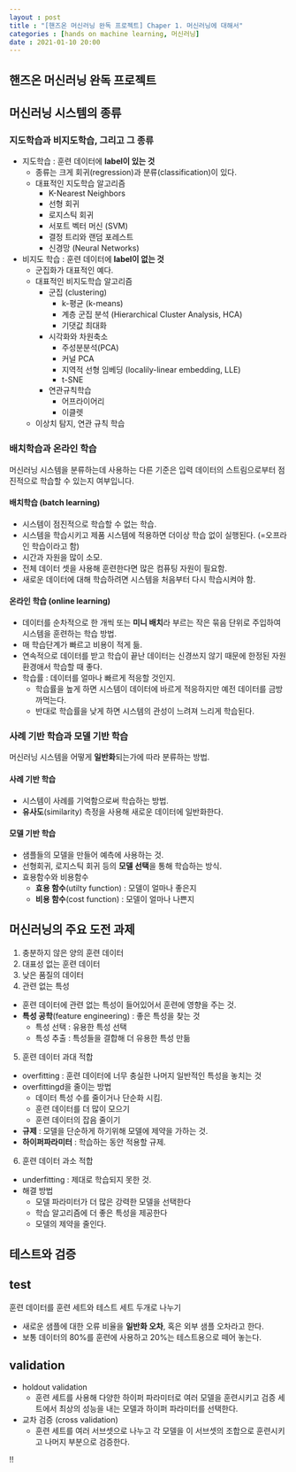 ```yaml
---
layout : post
title : "[핸즈온 머신러닝 완독 프로젝트] Chaper 1. 머신러닝에 대해서"
categories : [hands on machine learning, 머신러닝]
date : 2021-01-10 20:00
---
```


## 핸즈온 머신러닝 완독 프로젝트

## 머신러닝 시스템의 종류

### 지도학습과 비지도학습, 그리고 그 종류

- 지도학습 : 훈련 데이터에 **label이 있는 것**
  - 종류는 크게 회귀(regression)과 분류(classification)이 있다.
  - 대표적인 지도학습 알고리즘
    - K-Nearest Neighbors
    - 선형 회귀
    - 로지스틱 회귀
    - 서포트 벡터 머신 (SVM)
    - 결정 트리와 랜덤 포레스트
    - 신경망 (Neural Networks)
- 비지도 학습 : 훈련 데이터에 **label이 없는 것**
  - 군집화가 대표적인 예다.
  - 대표적인 비지도학습 알고리즘
    - 군집 (clustering)
      - k-평균 (k-means)
      - 계층 군집 분석 (Hierarchical Cluster Analysis, HCA)
      - 기댓값 최대화
    - 시각화와 차원축소
      - 주성분분석(PCA)
      - 커널 PCA
      - 지역적 선형 임베딩 (localily-linear embedding, LLE)
      - t-SNE
    - 연관규칙학습
      - 어프라이어리
      - 이클렛
  - 이상치 탐지, 연관 규칙 학습 

### 배치학습과 온라인 학습

머신러닝 시스템을 분류하는데 사용하는 다른 기준은 입력 데이터의 스트림으로부터 점진적으로 학습할 수 있는지 여부입니다.

#### 배치학습 (batch learning)

- 시스템이 점진적으로 학습할 수 없는 학습. 
- 시스템을 학습시키고 제품 시스템에 적용하면 더이상 학습 없이 실행된다. (=오프라인 학습이라고 함)
- 시간과 자원을 많이 소모.
- 전체 데이터 셋을 사용해 훈련한다면 많은 컴퓨팅 자원이 필요함. 
- 새로운 데이터에 대해 학습하려면 시스템을 처음부터 다시 학습시켜야 함. 


#### 온라인 학습 (online learning)

- 데이터를 순차적으로 한 개씩 또는 **미니 배치**라 부르는 작은 묶음 단위로 주입하여 시스템을 훈련하는 학습 방법. 
- 매 학습단계가 빠르고 비용이 적게 듦. 
- 연속적으로 데이터를 받고 학습이 끝난 데이터는 신경쓰지 않기 때문에 한정된 자원 환경애서 학습할 때 좋다.
- 학습률 : 데이터를 얼마나 빠르게 적응할 것인지. 
  - 학습률을 높게 하면 시스템이 데이터에 바르게 적응하지만 예전 데이터를 금방 까먹는다. 
  - 반대로 학습률을 낮게 하면 시스템의 관성이 느려져 느리게 학습된다.

### 사례 기반 학습과 모델 기반 학습

머신러닝 시스템을 어떻게 **일반화**되는가에 따라 분류하는 방법.

#### 사례 기반 학습

- 시스템이 사례를 기억함으로써 학습하는 방법.
- **유사도**(similarity) 측정을 사용해 새로운 데이터에 일반화한다.

#### 모델 기반 학습

- 샘플들의 모델을 만들어 예측에 사용하는 것. 
- 선형회귀, 로지스틱 회귀 등의 **모델 선택**을 통해 학습하는 방식.
- 효용함수와 비용함수
  - **효용 함수**(utilty function) : 모델이 얼마나 좋은지
  - **비용 함수**(cost function) : 모델이 얼마나 나쁜지


## 머신러닝의 주요 도전 과제

1. 충분하지 않은 양의 훈련 데이터
2. 대표성 없는 훈련 데이터
3. 낮은 품질의 데이터
4. 관련 없는 특성
  - 훈련 데이터에 관련 없는 특성이 들어있어서 훈련에 영향을 주는 것.
  - **특성 공학**(feature engineering) : 좋은 특성을 찾는 것 
    - 특성 선택 : 유용한 특성 선택
    - 특성 추출 : 특성들을 결합해 더  유용한 특성 만듦
5. 훈련 데이터 과대 적합
  - overfitting : 훈련 데이터에 너무 충실한 나머지 일반적인 특성을 놓치는 것
  - overfittingd을 줄이는 방법
    - 데이터 특성 수를 줄이거나 단순화 시킴.
    - 훈련 데이터를 더 많이 모으기
    - 훈련 데이터의 잡음 줄이기
  - **규제** : 모델을 단순하게 하기위해 모델에 제약을 가하는 것.
  - **하이퍼파라미터** : 학습하는 동안 적용할 규제.
6. 훈련 데이터 과소 적합
  - underfitting : 제대로 학습되지 못한 것.
  - 해결 방법
    - 모델 파라미터가 더 많은 강력한 모델을 선택한다
    - 학습 알고리즘에 더 좋은 특성을 제공한다
    - 모델의 제약을 줄인다. 


## 테스트와 검증

## test

훈련 데이터를 훈련 세트와 테스트 세트 두개로 나누기

- 새로운 샘플에 대한 오류 비율을 **일반화 오차**, 혹은 외부 샘플 오차라고 한다.
- 보통 데이터의 80%를 훈련에 사용하고 20%는 테스트용으로 떼어 놓는다. 

## validation

- holdout validation
  - 훈련 세트를 사용해 다양한 하이퍼 파라미터로 여러 모델을 훈련시키고 검증 세트에서 최상의 성능을 내는 모델과 하이퍼 파라미터를 선택한다. 
- 교차 검증 (cross validation)
  - 훈련 세트를 여러 서브셋으로 나누고 각 모델을 이 서브셋의 조합으로 훈련시키고 나머지 부분으로 검증한다.


!!